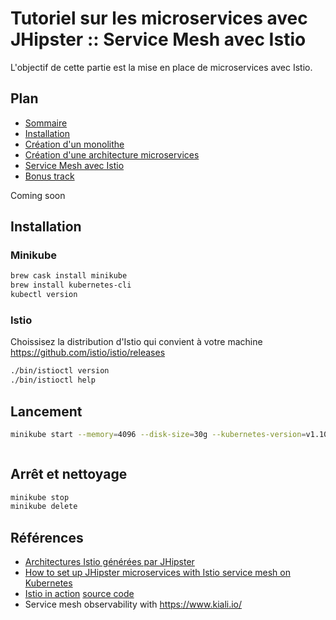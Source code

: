 # Tutoriel sur les microservices avec JHipster :: Service Mesh avec Istio

L'objectif de cette partie est la mise en place de microservices avec Istio.

## Plan
* [Sommaire](./README.md)
* [Installation](./install.md)
* [Création d'un monolithe](./monolith.md)
* [Création d'une architecture microservices](./microservice.md)
* [Service Mesh avec Istio](./istio.md)
* [Bonus track](./bonus.md)

Coming soon

## Installation

### Minikube

```bash
brew cask install minikube
brew install kubernetes-cli
kubectl version
```

### Istio
Choissisez la distribution d'Istio qui convient à votre machine https://github.com/istio/istio/releases

```bash
./bin/istioctl version
./bin/istioctl help
```

## Lancement

```bash
minikube start --memory=4096 --disk-size=30g --kubernetes-version=v1.10.0
```

```bash

```


## Arrêt et nettoyage
```bash
minikube stop
minikube delete
```

## Références
* [Architectures Istio générées par JHipster](https://blog.ippon.fr/2018/11/21/architectures-istio-dans-jhipster/)
* [How to set up JHipster microservices with Istio service mesh on Kubernetes](https://medium.freecodecamp.org/jhipster-microservices-with-istio-service-mesh-on-kubernetes-a7d0158ba9a3)
* [Istio in action](https://www.manning.com/books/istio-in-action) [source code](https://github.com/istioinaction/book-source-code)
* Service mesh observability with https://www.kiali.io/
